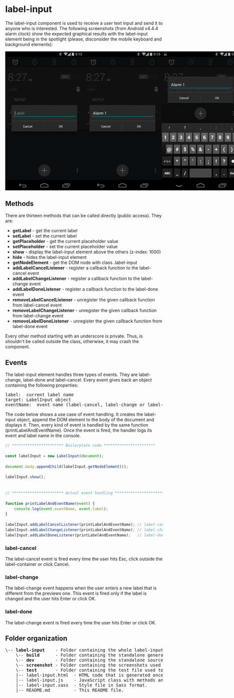 # label-input
The label-input component is used to receive a user text input and
send it to anyone who is interested. The following screenshots (from Android v4.4.4 alarm clock) show the expected graphical results with the label-input element being in the
spotlight (please, disconsider the mobile keyboard and background elements):

<div id="images-container" style="display: flex; flex-direction: row; align-items: center; justify-content: space-between">
    <img src="./screenshot/label-input-screenshot.png" alt="label-input screenshot" width=" 250px">
    <img src="./screenshot/label-input-named-screenshot.png" alt="label-input named screenshot" width=" 250px">
    <img src="./screenshot/label-input-named-keyboard-screenshot.png" alt="label-input named keyboard screenshot" width=" 250px">
</div>

## Methods
There are thirteen methods that can be called directly (public access). They are:
* **getLabel** - get the current label
* **setLabel** - set the current label
* **getPlaceholder** - get the current placeholder value
* **setPlaceholder** - set the current placeholder value
* **show** - display the label-input element above the others (z-index: 1000)
* **hide** - hides the label-input element
* **getNodeElement** - get the DOM node with class .label-input
* **addLabelCancelListener** - register a callback function to the label-cancel event
* **addLabelChangeListener** - register a callback function to the label-change event
* **addLabelDoneListener** - register a callback function to the label-done event
* **removeLabelCancelListener** - unregister the given callback function from label-cancel event
* **removeLabelChangeListener** - unregister the given callback function from label-change event
* **removeLabelDoneListener** - unregister the given callback function from label-done event

Every other method starting with an underscore is private. Thus, is shouldn't be called
outside the class, otherwise, it may crash the component.

## Events
The label-input element handles three types of events. They are label-change, label-done and label-cancel.
Every event gives back an object containing the following properties:<br>
<pre>
label:  current label name
target: LabelInput object
eventName:  event name (label-cancel, label-change or label-done)
</pre>

The code below shows a use case of event handling. It creates the label-input object, append the DOM element to the body of the document and displays it. Then, every kind of event is handled by the same function (printLabelAndEventName). Once the event is fired,
the handler logs its event and label name in the console.
```javascript
// *********************** Boilerplate code ***********************

const labelInput = new LabelInput(document);

document.body.appendChild(labelInput.getNodeElement());

labelInput.show();


// *********************** Actual event handling ***********************

function printLabelAndEventName(event) {
    console.log(event.eventName, event.label);
}

labelInput.addLabelCancelListener(printLabelAndEventName); // label-cancel
labelInput.addLabelChangeListener(printLabelAndEventName); // label-change
labelInput.addLabelDoneListener(printLabelAndEventName);   // label-done
```

### label-cancel
The label-cancel event is fired every time the user hits Esc, click outside the
label-container or click Cancel.

### label-change
The label-change event happens when the user enters a new label that is different
from the previews one. This event is fired only if the label is changed and the user
hits Enter or click OK.

### label-done
The label-change event is fired every time the user hits Enter or click OK.

## Folder organization
<pre>
\-- <b>label-input</b>    - Folder containing the whole label-input module.
    \-- <b>build</b>      - Folder containing the standalone generated code to run this component individually.
    \-- <b>dev</b>        - Folder containing the standalone source code to run this component individually.
    \-- <b>screenshot</b> - Folder containing the screenshots used as a reference to the GUI.
    \-- <b>test</b>       - Folder containing the test file used to validate the LabelInput JavaScript class.
    |-- label-input.html  - HTML code that is generated once the component is instantiated.
    |-- label-input.js    - JavaScript class with methods and events.
    |-- label-input.sass  - Style file in Sass format.
    |-- README.md         - This README file.
</pre>